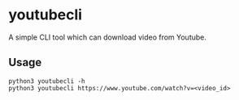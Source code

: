# youtubecli
A simple CLI tool which can download video from Youtube.

## Usage
```
python3 youtubecli -h
python3 youtubecli https://www.youtube.com/watch?v=<video_id>
```

